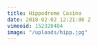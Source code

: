 ```yaml
---
title: Hippodrome Casino
date: 2018-02-02 12:21:00 Z
vimeoid: 152320484
image: "/uploads/hipp.jpg"
---
```


